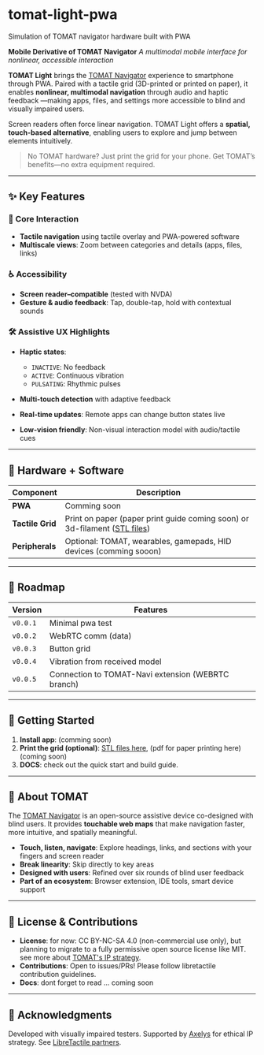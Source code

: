 # tomat-light-pwa
Simulation of TOMAT navigator hardware built with PWA

**Mobile Derivative of TOMAT Navigator**
*A multimodal mobile interface for nonlinear, accessible interaction*

**TOMAT Light** brings the [TOMAT Navigator](https://github.com/LibreTactile/tomat) experience to smartphone through PWA. Paired with a tactile grid (3D-printed or printed on paper), it enables **nonlinear, multimodal navigation** through audio and haptic feedback —making apps, files, and settings more accessible to blind and visually impaired users.

Screen readers often force linear navigation. TOMAT Light offers a **spatial, touch-based alternative**, enabling users to explore and jump between elements intuitively.

> No TOMAT hardware? Just print the grid for your phone. Get TOMAT’s benefits—no extra equipment required.

---

## ✨ Key Features

### 🔁 Core Interaction

* **Tactile navigation** using tactile overlay and PWA-powered software
* **Multiscale views**: Zoom between categories and details (apps, files, links)

### ♿ Accessibility

* **Screen reader–compatible** (tested with NVDA)
* **Gesture & audio feedback**: Tap, double-tap, hold with contextual sounds

### 🛠️ Assistive UX Highlights

* **Haptic states**:

  * `INACTIVE`: No feedback
  * `ACTIVE`: Continuous vibration
  * `PULSATING`: Rhythmic pulses
* **Multi-touch detection** with adaptive feedback
* **Real-time updates**: Remote apps can change button states live
* **Low-vision friendly**: Non-visual interaction model with audio/tactile cues

---

## 🔧 Hardware + Software

| Component        | Description                                                                |
| ---------------- | -------------------------------------------------------------------------- |
| **PWA**          | Comming soon
| **Tactile Grid** | Print on paper (paper print guide coming soon) or 3d-filament ([STL files](hardware/3d-models))                 |
| **Peripherals**  | Optional: TOMAT, wearables, gamepads, HID devices    (comming sooon)                      |



---

## 🚧 Roadmap

| Version  | Features                                                                                                                                          |
| -------- | ------------------------------------------------------------------------------------------------------------------------------------------------- |
| `v0.0.1`   | Minimal pwa test                                                                                                                                | 
| `v0.0.2` | WebRTC comm (data)                                                                                                                                  |
| `v0.0.3` | Button grid                                                                                                                                       |
| `v0.0.4` | Vibration from received model                                                                                                                              |
| `v0.0.5`   | Connection to TOMAT-Navi extension (WEBRTC branch) |


---

## 🚀 Getting Started

1. **Install app**: (comming soon)
2. **Print the grid (optional)**: [STL files here](hardware/3d-models), (pdf for paper printing here) (coming soon)
3. **DOCS**: check out the quick start and build guide.

---

## 🤲 About TOMAT

The [TOMAT Navigator](https://github.com/libretactile/tomat) is an open-source assistive device co-designed with blind users. It provides **touchable web maps** that make navigation faster, more intuitive, and spatially meaningful.

* **Touch, listen, navigate**: Explore headings, links, and sections with your fingers and screen reader
* **Break linearity**: Skip directly to key areas
* **Designed with users**: Refined over six rounds of blind user feedback
* **Part of an ecosystem**: Browser extension, IDE tools, smart device support

---

## 📄 License & Contributions

- **License**: for now: CC BY-NC-SA 4.0 (non-commercial use only), but planning to migrate to a fully permissive open source license like MIT. see more about [TOMAT's IP strategy](https://github.com/LibreTactile/tomat-navi-prototype?tab=readme-ov-file#intellectual-property-strategy). 
- **Contributions**: Open to issues/PRs! Please follow libretactile contribution guidelines.
- **Docs**: dont forget to read ... coming soon
---

## 🙏 Acknowledgments

Developed with visually impaired testers. Supported by [Axelys](https://axelys.com) for ethical IP strategy. See [LibreTactile partners](https://libretactile.org).